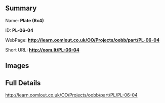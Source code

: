 

## Summary
 
Name: __Plate (6x4)__

ID: __PL-06-04__

WebPage: __http://learn.oomlout.co.uk/OO/Projects/oobb/part/PL-06-04__

Short URL: __http://oom.lt/PL-06-04__


## Images




## Full Details

 http://learn.oomlout.co.uk/OO/Projects/oobb/part/PL/PL-06-04

